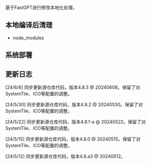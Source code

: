 基于FastGPT进行修改本地化处理。

## 本地编译后清理
- node_modules 


## 系统部署



## 更新日志

[24/6/8] 同步更新源仓库代码，版本4.8.3 @ 20240608。保留了对SystemTile、ICO等配置的调整。

[24/5/30] 同步更新源仓库代码，版本4.8.2 @ 20240530。保留了对SystemTile、ICO等配置的调整。

[24/5/22] 同步更新源仓库代码，版本4.8.1-a @ 20240522。保留了对SystemTile、ICO等配置的调整。

[24/5/15] 同步更新源仓库代码，版本4.8.0 @ 20240515。保留了对SystemTile、ICO等配置的调整。

[24/5/12] 同步更新源仓库代码，版本4.8.a3 @ 20240512。


